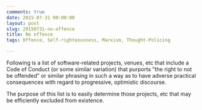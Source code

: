```yaml
---
comments: true
date: 2015-07-31 00:00:00
layout: post
slug: 20150731-no-offence
title: No offence
tags: Offence, Self-righteousness, Marxism, Thought-Policing

---
```


Following is a list of software-related projects, venues, etc that include a 
Code of Conduct (or some similar variation) that purports "the right to not be
offended" or similar phrasing in such a way as to have adverse practical
consequences with regard to progressive, optimistic discourse.

The purpose of this list is to easily determine those projects, etc that may be
efficiently excluded from existence.

